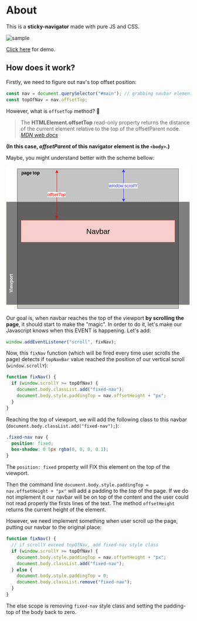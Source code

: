 # About

This is a **sticky-navigator** made with pure JS and CSS.

![sample](sample.gif)

[Click here](https://rodrigotamura.github.io/sticky-nav/index.html) for demo.

## How does it work?

Firstly, we need to figure out nav's top offset position:

```javascript
const nav = document.querySelector("#main"); // grabbing navbar element
const topOfNav = nav.offsetTop;
```

However, what is `offsetTop` method? 🤔

> The **HTMLElement.offsetTop** read-only property returns the distance of the current element relative to the top of the offsetParent node.
> <cite>[MDN web docs](https://developer.mozilla.org/en-US/docs/Web/API/HTMLElement/offsetTop)</cite>

**(In this case, _offsetParent_ of this navigator element is the `<body>`.)**

Maybe, you might understand better with the scheme bellow:

![scheme](./offset.png)

Our goal is, when navbar reaches the top of the viewport **by scrolling the page**, it should start to make the "magic". In order to do it, let's make our Javascript knows when this EVENT is happening. Let's add:

```javascript
window.addEventListener("scroll", fixNav);
```

Now, this `fixNav` function (which will be fired every time user scrolls the page) detects if `topNavBar` value reached the position of our vertical scroll (`window.scrollY`):

```javascript
function fixNav() {
  if (window.scrollY >= topOfNav) {
    document.body.classList.add("fixed-nav");
    document.body.style.paddingTop = nav.offsetHeight + "px";
  }
}
```

Reaching the top of viewport, we will add the following class to this navbar (`document.body.classList.add("fixed-nav");`):

```css
.fixed-nav nav {
  position: fixed;
  box-shadow: 0 5px rgba(0, 0, 0, 0.1);
}
```

The `position: fixed` property will FIX this element on the top of the viewport.

Then the command line `document.body.style.paddingTop = nav.offsetHeight + "px"` will add a padding to the top of the page. If we do not implement it our navbar will be on top of the content and the user could not read properly the firsts lines of the text. The method `offsetHeight` returns the current height of the element.

However, we need implement something when user scroll up the page, putting our navbar to the original place:

```javascript
function fixNav() {
  // if scrollY exceed topOfNav, add fixed-nav style class
  if (window.scrollY >= topOfNav) {
    document.body.style.paddingTop = nav.offsetHeight + "px";
    document.body.classList.add("fixed-nav");
  } else {
    document.body.style.paddingTop = 0;
    document.body.classList.remove("fixed-nav");
  }
}
```

The else scope is removing `fixed-nav` style class and setting the padding-top of the body back to zero.
